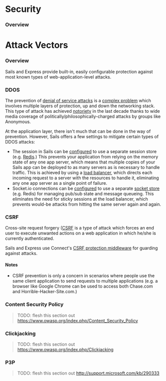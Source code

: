 # Security

### Overview



# Attack Vectors

### Overview

Sails and Express provide built-in, easily configurable protection against most known types of web-application-level attacks.

### DDOS

The prevention of [denial of service attacks](https://www.owasp.org/index.php/Application_Denial_of_Service) is a [complex problem](http://en.wikipedia.org/wiki/Denial-of-service_attack#Handling) which involves multiple layers of protection, up and down the networking stack.
This type of attack has achieved [notoriety](http://www.darkreading.com/vulnerabilities-and-threats/10-strategies-to-fight-anonymous-ddos-attacks/d/d-id/1102699) in the last decade thanks to wide media coverage of politically/philosophically-charged attacks by groups like Anonymous.

At the application layer, there isn't much that can be done in the way of prevention.  However, Sails offers a few settings to mitigate certain types of DDOS attacks:

+ The session in Sails can be [configured]() to use a separate session store (e.g. [Redis](http://redis.io/).)  This prevents your application from relying on the memory state of any one app server, which means that multiple copies of your Sails app can be deployed to as many servers as is necessary to handle traffic.  This is achieved by using a [load balancer](), which directs each incoming request to a server with the resources to handle it, eliminating any one app server as a single point of failure.
+ Socket.io connections can be [configured]() to use a separate [socket store]() (e.g. Redis) for managing pub/sub state and message queueing. This eliminates the need for sticky sessions at the load balancer, which prevents would-be attacks from hitting the same server again and again.

### CSRF

Cross-site request forgery ([CSRF](https://www.owasp.org/index.php/Cross-Site_Request_Forgery_(CSRF)) is a type of attack which forces an end user to execute unwanted actions on a web application in which he/she is currently authenticated.

Sails and Express use Connect's [CSRF protection middleware](http://www.senchalabs.org/connect/csrf.html) for guarding against attacks.

#### Notes
+ CSRF prevention is only a concern in scenarios where people use the same client application to send requests to multiple applications (e.g. a browser like Google Chrome can be used to access both Chase.com and Horrible-Hacker-Site.com.)

### Content Security Policy

> TODO: flesh this section out
> https://www.owasp.org/index.php/Content_Security_Policy

### Clickjacking

> TODO: flesh this section out
> https://www.owasp.org/index.php/Clickjacking

### P3P

> TODO: flesh this section out
> http://support.microsoft.com/kb/290333

